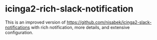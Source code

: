 # icinga2-rich-slack-notification

This is an improved version of https://github.com/nisabek/icinga2-slack-notifications with rich notification, more details, and extensive configuration.